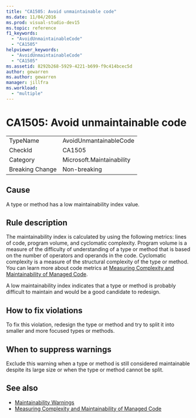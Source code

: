 ```yaml
---
title: "CA1505: Avoid unmaintainable code"
ms.date: 11/04/2016
ms.prod: visual-studio-dev15
ms.topic: reference
f1_keywords:
  - "AvoidUnmaintainableCode"
  - "CA1505"
helpviewer_keywords:
  - "AvoidUnmaintainableCode"
  - "CA1505"
ms.assetid: 8292b268-5929-4221-b699-f9c414bcec5d
author: gewarren
ms.author: gewarren
manager: jillfra
ms.workload:
  - "multiple"
---
```

# CA1505: Avoid unmaintainable code

|||
|-|-|
|TypeName|AvoidUnmantainableCode|
|CheckId|CA1505|
|Category|Microsoft.Maintainability|
|Breaking Change|Non-breaking|

## Cause
 A type or method has a low maintainability index value.

## Rule description
 The maintainability index is calculated by using the following metrics: lines of code, program volume, and cyclomatic complexity. Program volume is a measure of the difficulty of understanding of a type or method that is based on the number of operators and operands in the code. Cyclomatic complexity is a measure of the structural complexity of the type or method. You can learn more about code metrics at [Measuring Complexity and Maintainability of Managed Code](../code-quality/code-metrics-values.md).

 A low maintainability index indicates that a type or method is probably difficult to maintain and would be a good candidate to redesign.

## How to fix violations
 To fix this violation, redesign the type or method and try to split it into smaller and more focused types or methods.

## When to suppress warnings
 Exclude this warning when a type or method is still considered maintainable despite its large size or when the type or method cannot be split.

## See also

- [Maintainability Warnings](../code-quality/maintainability-warnings.md)
- [Measuring Complexity and Maintainability of Managed Code](../code-quality/code-metrics-values.md)